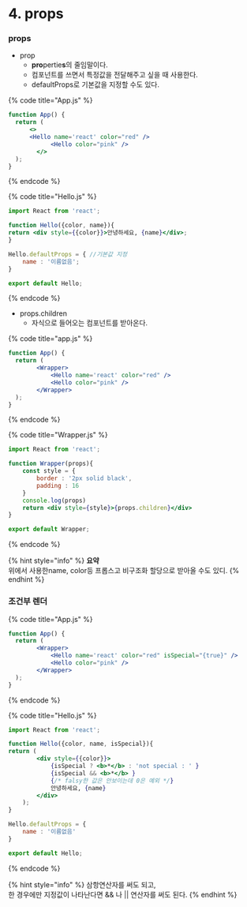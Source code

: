 # 4. props

### props

* prop 
  * **pro**pertie**s**의 줄임말이다.
  * 컴포넌트를 쓰면서 특정값을 전달해주고 싶을 때 사용한다.
  * defaultProps로 기본값을 지정할 수도 있다.

{% code title="App.js" %}
```jsx
function App() {
  return (
	  <>
      <Hello name='react' color="red" />
			<Hello color="pink" />
		</>
  );
}
```
{% endcode %}

{% code title="Hello.js" %}
```jsx
import React from 'react';

function Hello({color, name}){
return <div style={{color}}>안녕하세요, {name}</div>;
}

Hello.defaultProps = { //기본값 지정
    name : '이름없음';
}

export default Hello;
```
{% endcode %}

* props.children
  * 자식으로 들어오는 컴포넌트를 받아온다.

{% code title="app.js" %}
```jsx
function App() {
  return (
	  	<Wrapper>
      		<Hello name='react' color="red" />
			<Hello color="pink" />
		</Wrapper>
  );
}
```
{% endcode %}

{% code title="Wrapper.js" %}
```jsx
import React from 'react';

function Wrapper(props){
    const style = {
        border : '2px solid black',
        padding : 16
    }
    console.log(props)
    return <div style={style}>{props.children}</div>
}

export default Wrapper;
```
{% endcode %}

{% hint style="info" %}
**요약**   
위에서 사용한name, color등 프롭스고 비구조화 할당으로 받아올 수도 있디.
{% endhint %}

### 조건부 렌더

{% code title="App.js" %}
```jsx
function App() {
  return (
	  	<Wrapper>
      		<Hello name='react' color="red" isSpecial="{true}" />
			<Hello color="pink" />
		</Wrapper>
  );
}
```
{% endcode %}

{% code title="Hello.js" %}
```jsx
import React from 'react';

function Hello({color, name, isSpecial}){
return (
        <div style={{color}}>
            {isSpecial ? <b>*</b> : 'not special : ' }
            {isSpecial && <b>*</b> }
            {/* falsy한 값은 안보이는데 0은 예외 */}
            안녕하세요, {name}
        </div>
    );
}

Hello.defaultProps = {
    name : '이름없음'
}

export default Hello;
```
{% endcode %}

{% hint style="info" %}
삼항연산자를 써도 되고,   
한 경우에만 지정값이 나타난다면 && 나 \|\| 연산자를 써도 된다.
{% endhint %}

